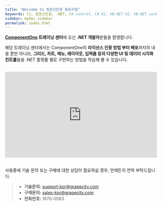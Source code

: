 ```yaml
---
title: "Welcome to 컴포넌트원 튜토리얼"
keywords: C1, 컴포넌트원, .NET, C# control, C# UI, VB.NET UI, VB.NET control
sidebar: mydoc_sidebar
permalink: index.html
---
```


**[ComponentOne](https://www.grapecity.co.kr/componentone-enterprise) 트레이닝 센터**에 오신 **.NET 개발자**분들을 환영합니다.

해당 트레이닝 센터에서는 ComponentOne의 **라이선스 인증 방법 부터 배포**까지의 내용 뿐만 아니라, **그리드, 차트, 메뉴, 레이아웃, 입력폼 등의 다양한 UI 및 데이터 시각화 컨트롤**들을 .NET 플랫폼 별로 구현하는 방법을 학습해 볼 수 있습니다.

<br/>
<div style="position: relative; height:0; padding-bottom: 56.25%;">
    <iframe width="560" height="315"
        src="https://www.youtube.com/embed/TXshE7O1Rxk?loop=1&rel=0" frameborder="0"
        allow="accelerometer; autoplay; encrypted-media; gyroscope; picture-in-picture"
        allowfullscreen style="position: absolute; width:100%; height:100%;">
    </iframe>
</div>
<br/>

사용중에 기술 문의 또는 구매에 대한 상담이 필요하실 경우, 언제든지 연락 부탁드립니다.

> - **기술문의:** <support-kor@grapecity.com>
> - **구매문의:** <sales-kor@grapecity.com>
> - **전화번호:** 1670-0583
